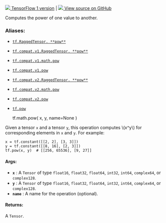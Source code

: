 [ ![](https://tensorflow.google.cn/images/tf_logo_32px.png) TensorFlow 1
version](/versions/r1.15/api_docs/python/tf/math/pow) |  [
![](https://tensorflow.google.cn/images/GitHub-Mark-32px.png) View source on
GitHub
](https://github.com/tensorflow/tensorflow/blob/r2.0/tensorflow/python/ops/math_ops.py#L434-L459)  
  
  
Computes the power of one value to another.

### Aliases:

  * [`tf.RaggedTensor. **pow**`](/api_docs/python/tf/RaggedTensor#__pow__)
  * [`tf.compat.v1.RaggedTensor. **pow**`](/api_docs/python/tf/RaggedTensor#__pow__)
  * [`tf.compat.v1.math.pow`](/api_docs/python/tf/math/pow)
  * [`tf.compat.v1.pow`](/api_docs/python/tf/math/pow)
  * [`tf.compat.v2.RaggedTensor. **pow**`](/api_docs/python/tf/RaggedTensor#__pow__)
  * [`tf.compat.v2.math.pow`](/api_docs/python/tf/math/pow)
  * [`tf.compat.v2.pow`](/api_docs/python/tf/math/pow)
  * [`tf.pow`](/api_docs/python/tf/math/pow)

    
    
    tf.math.pow(
        x,
        y,
        name=None
    )
    

Given a tensor `x` and a tensor `y`, this operation computes \\(x^y\\) for
corresponding elements in `x` and `y`. For example:

    
    
    x = tf.constant([[2, 2], [3, 3]])
    y = tf.constant([[8, 16], [2, 3]])
    tf.pow(x, y)  # [[256, 65536], [9, 27]]
    

#### Args:

  * **`x`** : A `Tensor` of type `float16`, `float32`, `float64`, `int32`, `int64`, `complex64`, or `complex128`.
  * **`y`** : A `Tensor` of type `float16`, `float32`, `float64`, `int32`, `int64`, `complex64`, or `complex128`.
  * **`name`** : A name for the operation (optional).

#### Returns:

A `Tensor`.

